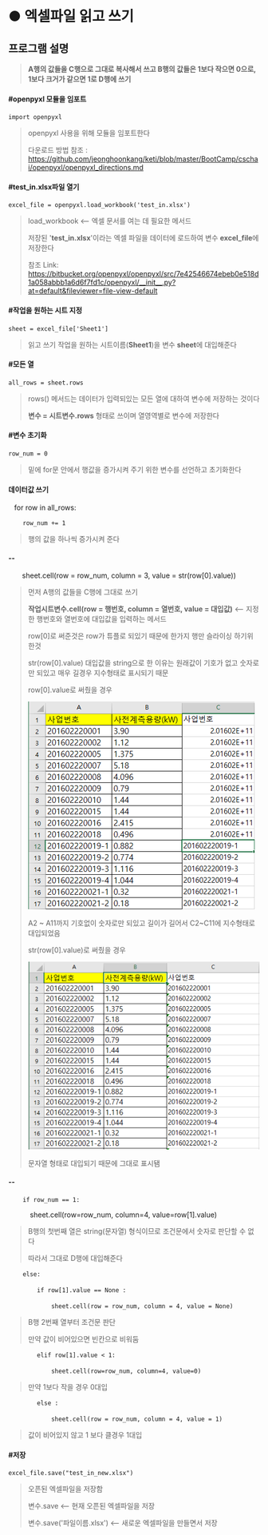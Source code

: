 # ● 엑셀파일 읽고 쓰기
## 프로그램 설명
> **A행의 값들을 C행으로 그대로 복사해서 쓰고 B행의 값들은 1보다 작으면 0으로, 1보다 크거가 같으면 1로 D행에 쓰기**

#### #openpyxl 모듈을 임포트
    import openpyxl

> openpyxl 사용을 위해 모듈을 임포트한다
>
> 다운로드 방법 참조 : https://github.com/jeonghoonkang/keti/blob/master/BootCamp/cschai/openpyxl/openpyxl_directions.md

#### #test_in.xlsx파일 열기  
    excel_file = openpyxl.load_workbook('test_in.xlsx')   
 
> load_workbook <-- 엑셀 문서를 여는 데 필요한 메서드 
>
> 저장된 '**test_in.xlsx**'이라는 엑셀 파일을 데이터에 로드하여 변수 **excel_file**에 저장한다
>
> 참조 Link: https://bitbucket.org/openpyxl/openpyxl/src/7e42546674ebeb0e518d1a058abbb1a6d6f7fd1c/openpyxl/__init__.py?at=default&fileviewer=file-view-default

#### #작업을 원하는 시트 지정
    sheet = excel_file['Sheet1']            
    
> 읽고 쓰기 작업을 원하는 시트이름(**Sheet1**)을 변수 **sheet**에 대입해준다


#### #모든 열
    all_rows = sheet.rows
> rows() 메서드는 데이터가 입력되있는 모든 열에 대하여 변수에 저장하는 것이다
>
> **변수 = 시트변수.rows** 형태로 쓰이며 열영역별로 변수에 저장한다

#### #변수 초기화
    row_num = 0
> 밑에 for문 안에서 행값을 증가시켜 주기 위한 변수를 선언하고 초기화한다

#### 데이터값 쓰기
    for row in all_rows:

        row_num += 1
> 행의 값을 하나씩 증가시켜 준다

#### --
        sheet.cell(row = row_num, column = 3, value = str(row[0].value))
> 먼저 A행의 값들을 C행에 그대로 쓰기
>
> **작업시트변수.cell(row = 행번호, column = 열번호, value = 대입값)** <-- 지정한 행번호와 열번호에 대입값을 입력하는 메서드
> 
> row[0]로 써준것은 row가 튜플로 되있기 때문에 한가지 행만 슬라이싱 하기위한것
>
> str(row[0].value) 대입값을 string으로 한 이유는 원래값이 기호가 없고 숫자로만 되있고 매우 길경우 지수형태로 표시되기 때문
> 
> row[0].value로 써줬을 경우
>
> ![6](./image/6.PNG)
>
> A2 ~ A11까지 기호없이 숫자로만 되있고 길이가 길어서 C2~C11에 지수형태로 대입되었음
>
> str(row[0].value)로 써줬을 경우
> 
> ![5](./image/5.PNG)
>
> 문자열 형태로 대입되기 때문에 그대로 표시됌

#### --
        if row_num == 1:

            sheet.cell(row=row_num, column=4, value=row[1].value)
            
> B행의 첫번째 열은 string(문자열) 형식이므로 조건문에서 숫자로 판단할 수 없다
>
> 따라서 그대로 D행에 대입해준다

        else:
    
            if row[1].value == None :
        
                sheet.cell(row = row_num, column = 4, value = None)
                
> B행 2번째 열부터 조건문 판단
>
> 만약 값이 비어있으면 빈칸으로 비워둠

            elif row[1].value < 1:
        
                sheet.cell(row=row_num, column=4, value=0)
                
> 만약 1보다 작을 경우 0대입

            else :
        
                sheet.cell(row = row_num, column = 4, value = 1)
                
> 값이 비어있지 않고 1 보다 클경우 1대입
         
         
#### #저장
    excel_file.save("test_in_new.xlsx")
> 오픈된 엑셀파일을 저장함
>
> 변수.save <-- 현재 오픈된 엑셀파일을 저장
>
> 변수.save('파일이름.xlsx') <-- 새로운 엑셀파일을 만들면서 저장
